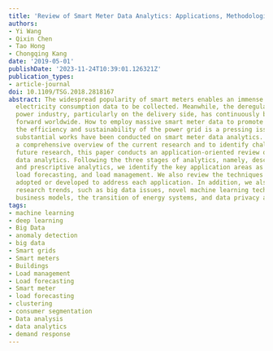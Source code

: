 ```yaml
---
title: 'Review of Smart Meter Data Analytics: Applications, Methodologies, and Challenges'
authors:
- Yi Wang
- Qixin Chen
- Tao Hong
- Chongqing Kang
date: '2019-05-01'
publishDate: '2023-11-24T10:39:01.126321Z'
publication_types:
- article-journal
doi: 10.1109/TSG.2018.2818167
abstract: The widespread popularity of smart meters enables an immense amount of fine-grained
  electricity consumption data to be collected. Meanwhile, the deregulation of the
  power industry, particularly on the delivery side, has continuously been moving
  forward worldwide. How to employ massive smart meter data to promote and enhance
  the efficiency and sustainability of the power grid is a pressing issue. To date,
  substantial works have been conducted on smart meter data analytics. To provide
  a comprehensive overview of the current research and to identify challenges for
  future research, this paper conducts an application-oriented review of smart meter
  data analytics. Following the three stages of analytics, namely, descriptive, predictive,
  and prescriptive analytics, we identify the key application areas as load analysis,
  load forecasting, and load management. We also review the techniques and methodologies
  adopted or developed to address each application. In addition, we also discuss some
  research trends, such as big data issues, novel machine learning technologies, new
  business models, the transition of energy systems, and data privacy and security.
tags:
- machine learning
- deep learning
- Big Data
- anomaly detection
- big data
- Smart grids
- Smart meters
- Buildings
- Load management
- Load forecasting
- Smart meter
- load forecasting
- clustering
- consumer segmentation
- Data analysis
- data analytics
- demand response
---
```

